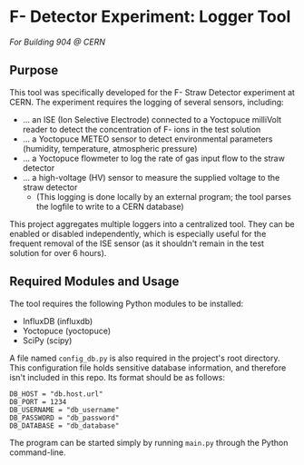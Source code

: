 # F- Detector Experiment: Logger Tool
*For Building 904 @ CERN*

## Purpose
This tool was specifically developed for the F- Straw Detector experiment at CERN.
The experiment requires the logging of several sensors, including:
- ... an ISE (Ion Selective Electrode) connected to a Yoctopuce milliVolt reader to detect the concentration of F- ions in the test solution
- ... a Yoctopuce METEO sensor to detect environmental parameters (humidity, temperature, atmospheric pressure)
- ... a Yoctopuce flowmeter to log the rate of gas input flow to the straw detector
- ... a high-voltage (HV) sensor to measure the supplied voltage to the straw detector
  - (This logging is done locally by an external program; the tool parses the logfile to write to a CERN database)

This project aggregates multiple loggers into a centralized tool. They can be enabled or disabled independently,
which is especially useful for the frequent removal of the ISE sensor (as it shouldn't remain in the test solution for
over 6 hours).

## Required Modules and Usage
The tool requires the following Python modules to be installed:
- InfluxDB (influxdb)
- Yoctopuce (yoctopuce)
- SciPy (scipy)

A file named `config_db.py` is also required in the project's root directory.
This configuration file holds sensitive database information, and therefore isn't included in this repo.
Its format should be as follows:
```
DB_HOST = "db.host.url"
DB_PORT = 1234
DB_USERNAME = "db_username"
DB_PASSWORD = "db_password"
DB_DATABASE = "db_database"
```

The program can be started simply by running `main.py` through the Python command-line.